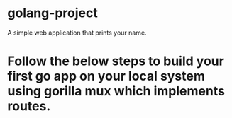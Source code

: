 # golang-project
A simple web application that prints your name.

# Follow the below steps to build your first go app on your local system using gorilla mux which implements routes.



